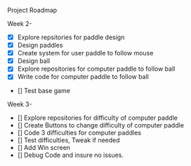 Project Roadmap

Week 2-

- [x] Explore repsitories for paddle design
- [x] Design paddles
- [x] Create system for user paddle to follow mouse
- [x] Design ball
- [x] Explore repositories for computer paddle to follow ball
- [x] Write code for computer paddle to follow ball
- [] Test base game

Week 3-

- [] Explore repositories for difficulty of computer paddle
- [] Create Buttons to change difficulty of computer paddle
- [] Code 3 difficulties for computer paddles
- [] Test difficulties, Tweak if needed
- [] Add Win screen
- [] Debug Code and insure no issues.
